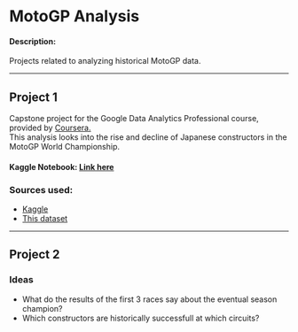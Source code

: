 # MotoGP Analysis

#### Description:
Projects related to analyzing historical MotoGP data.

----------
## Project 1

Capstone project for the Google Data Analytics Professional course, provided by [Coursera.](https://www.coursera.org/professional-certificates/google-data-analytics)\
This analysis looks into the rise and decline of Japanese constructors in the MotoGP World Championship.

#### Kaggle Notebook: [Link here](https://www.kaggle.com/code/mikeenting/motogp-rise-and-decline-of-japanese-constructors)

### Sources used:
- [Kaggle](https://www.kaggle.com)
- [This dataset](https://www.kaggle.com/datasets/alrizacelk/moto-gp-world-championship19492022)

----------
## Project 2
### Ideas
* What do the results of the first 3 races say about the eventual season champion?
* Which constructors are historically successfull at which circuits?